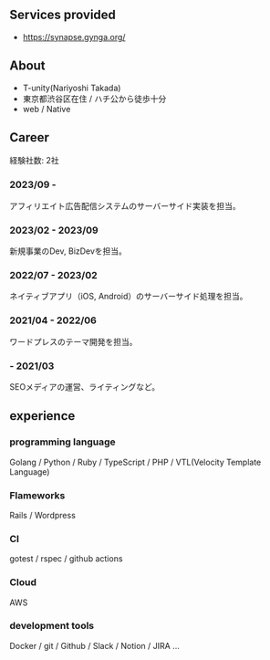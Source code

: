 ## Services provided

- https://synapse.gynga.org/

## About

- T-unity(Nariyoshi Takada)
- 東京都渋谷区在住 / ハチ公から徒歩十分
- web / Native

## Career

経験社数: 2社

### 2023/09 - 

アフィリエイト広告配信システムのサーバーサイド実装を担当。

### 2023/02 - 2023/09

新規事業のDev, BizDevを担当。

### 2022/07 - 2023/02

ネイティブアプリ（iOS, Android）のサーバーサイド処理を担当。

### 2021/04 - 2022/06

ワードプレスのテーマ開発を担当。

### - 2021/03

SEOメディアの運営、ライティングなど。 

## experience

### programming language
Golang / Python / Ruby / TypeScript / PHP / VTL(Velocity Template Language)

### Flameworks
Rails / Wordpress

### CI
gotest / rspec / github actions

### Cloud
AWS

### development tools
Docker / git / Github / Slack / Notion / JIRA ...
